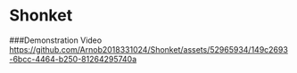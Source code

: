 # Shonket
###Demonstration Video
https://github.com/Arnob2018331024/Shonket/assets/52965934/149c2693-6bcc-4464-b250-81264295740a

